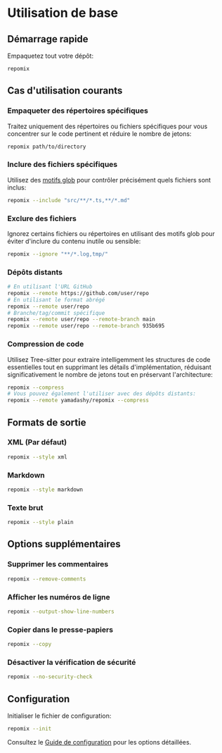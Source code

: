 # Utilisation de base

## Démarrage rapide

Empaquetez tout votre dépôt:

```bash
repomix
```

## Cas d'utilisation courants

### Empaqueter des répertoires spécifiques

Traitez uniquement des répertoires ou fichiers spécifiques pour vous concentrer sur le code pertinent et réduire le nombre de jetons:

```bash
repomix path/to/directory
```

### Inclure des fichiers spécifiques

Utilisez des [motifs glob](https://github.com/mrmlnc/fast-glob?tab=readme-ov-file#pattern-syntax) pour contrôler précisément quels fichiers sont inclus:

```bash
repomix --include "src/**/*.ts,**/*.md"
```

### Exclure des fichiers

Ignorez certains fichiers ou répertoires en utilisant des motifs glob pour éviter d'inclure du contenu inutile ou sensible:

```bash
repomix --ignore "**/*.log,tmp/"
```

### Dépôts distants

```bash
# En utilisant l'URL GitHub
repomix --remote https://github.com/user/repo
# En utilisant le format abrégé
repomix --remote user/repo
# Branche/tag/commit spécifique
repomix --remote user/repo --remote-branch main
repomix --remote user/repo --remote-branch 935b695
```

### Compression de code

Utilisez Tree-sitter pour extraire intelligemment les structures de code essentielles tout en supprimant les détails d'implémentation, réduisant significativement le nombre de jetons tout en préservant l'architecture:

```bash
repomix --compress
# Vous pouvez également l'utiliser avec des dépôts distants:
repomix --remote yamadashy/repomix --compress
```

## Formats de sortie

### XML (Par défaut)

```bash
repomix --style xml
```

### Markdown

```bash
repomix --style markdown
```

### Texte brut

```bash
repomix --style plain
```

## Options supplémentaires

### Supprimer les commentaires

```bash
repomix --remove-comments
```

### Afficher les numéros de ligne

```bash
repomix --output-show-line-numbers
```

### Copier dans le presse-papiers

```bash
repomix --copy
```

### Désactiver la vérification de sécurité

```bash
repomix --no-security-check
```

## Configuration

Initialiser le fichier de configuration:

```bash
repomix --init
```

Consultez le [Guide de configuration](/fr/guide/configuration) pour les options détaillées.
